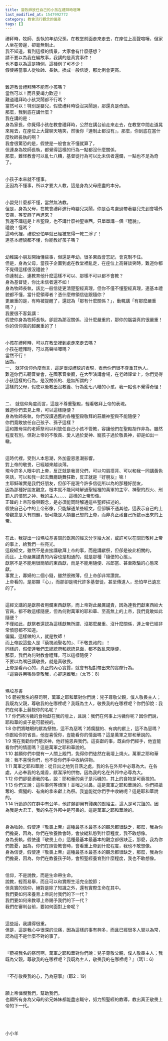 ```yaml
---
title: 當牧師放任自己的小孩在禮拜時喧嘩
last_modified_at: 1547992772
category: 教會流行觀念的偏差
tags: []
---
```


禮拜時，牧師、長執的年幼兒孫，在教堂前面走來走去，在座位上高聲喧嘩，但家人坐在旁邊，卻毫無制止。<br>我不知道，看到這樣的情景，大家會有什麼感想？<br><!--more-->請不要以為我在編故事，我講的是真實事件！<br>也不要以為這是特例，這種例子可不少！<br>假使將當事人從牧師、長執，換成一般信徒，那比例會更高。<br><br><br>難道教會禮拜時不能有小孩嗎？<br>當然可以！而且要竭力歡迎！<br>難道禮拜時小孩哭鬧都不行嗎？<br>當然可以！特別是嬰兒，假使禮拜時從沒哭鬧過，那還真是奇蹟。<br>那麼，我到底在講什麼？<br>我在講的是：<br>身為家長，你覺得小孩在教會禮拜時，公然在講台前走來走去，在教堂中間走道晃來晃去，在座位上大聲聊天嘻笑，然後你『連制止都沒有』，那麼，你到底在當什麼牧師長執的啊？<br>我會很驚恐的是，假使是一般會友不懂就算了，<br>但連身為牧師長執，都覺得這樣的行為一點都沒什麼關係，<br>那麼，難怪教會可以亂七八糟，基督徒行為可以比未信者還爛，一點也不足為奇了。<br><br><br>小孩子本來就不懂事。<br>正因為不懂事，所以才要大人教，這是身為父母應盡的本分。<br><br><br>小嬰兒什麼都不懂，當然無法教。<br>但是，身為父母，在教會禮拜進行時嬰兒哭鬧，你是否考慮過帶著嬰兒先到會場外安撫，等安靜了再進來？<br>我還不講這是上帝聖殿，也不講什麼神聖東西，只單單講一個『禮貌』，<br>禮貌！懂嗎？<br>這時代裡，禮貌恐怕早就已經被忘得一乾二淨了！<br>連基本禮貌都不懂，你能教好孩子嗎？<br><br><br>幼稚園小朋友開始懂些事，但還是年幼，很多東西會忘記，會克制不住。<br>但是，身為父母，當孩子企圖到處在教堂裡亂走，在座位上高聲談笑時，難道你都不覺得這樣很沒禮貌？<br>你連制止、連教育他什麼這樣不可以、那樣不可以都不會教？<br>身為基督徒，你比未信者還不如！<br>身為牧師長執，該比一般信徒更清楚聖經真理，但你不僅不懂聖經真理，連基本禮貌都不懂，當什麼領導者？憑什麼帶領信徒跟隨你？<br>更嚴重的是，有時被提醒了，還認為「那有什麼關係？」，動輒講「有那麼嚴重嗎？」<br>我要很不客氣講：<br>假使你身為牧師長執，卻認為那沒關係、沒什麼嚴重的，那你的腦袋真的很嚴重！你的信仰真的超嚴重的了！<br><br><br>小孩在禮拜時，可以在教堂裡到處走來走去嗎？<br>小孩在禮拜時，可以高聲喧嘩嗎？<br>當然不行！<br>因為，<br>一、	就非信仰角度而言，這是很沒禮貌的表現，表示你們很不尊重其他人。<br>難道你們去聽音樂會，在國家音樂廳，在大型演講會場，在老師課堂上，你們覺得小孩這樣的行為，是沒關係的、是無所謂的？<br>這樣的父母，假使以後教出沒教養、行為亂七八糟的小孩，我一點也不覺得奇怪！<br><br><br>二、	就信仰角度而言，這是不尊重聖殿，輕看敬拜上帝的表現。<br>難道你們去見上帝，可以這樣隨便？<br>身為牧師長執，你們沒讀過舊約各種聖殿敬拜的莊嚴神聖與不能隨便？<br>你們竟敢放任自己孩子、孫子這樣？<br>這和撒母耳的老師祭司以利放任自己小孩不管教，容讓他們在聖殿胡作非為，雖然程度有別，但對上帝的不敬畏、愛人過於愛神、寵孩子過於敬畏神，卻是如出一轍。<br><br><br>這時代裡，受到人本思潮，外加靈恩思潮影響，<br>對上帝的敬畏，已經越來越淡薄。<br>現今許多人眼中的上帝，反正就是我哥兒們，可以勾肩搭背、可以和我一同講黃色笑話，可以和我一起去舞廳跳舞狂歡，反正就是『好朋友』嘛！<br>主耶穌確實是我們好朋友，但卻不是現今許多信徒所以為的那種好朋友，<br>因為那種好朋友觀念，根本就不能同時解通聖經裡的萬軍的主宰、神聖的烈火、刑罰人的憤怒之神、我的主人、、、、這樣的上帝形像。<br>正確的上帝形像與觀念，是必須能同時解通這些聖經描述的。<br>假使自己心中的上帝形像，只能解通某些經文，但卻解不通其他，這表示自己的上帝觀念是大有問題，很可能是人類自己想的上帝，而非真正祂自己所啟示出來的上帝。<br><br><br>在此，我提出一段瑪垃基書關於獻祭的經文分享給大家，或許可以在關於敬拜上帝的事上，給我們一些亮光。<br>這段經文，雖然不是直接講敬拜上帝的事，而是講獻祭，但卻是彼此相關的，<br>而且，上帝嚴厲譴責的內容也是相通的，就是那種『隨便的心態』。<br>獻祭不是不能用很簡陋的東西獻，而是不能用隨便、吊郎當、甚至欺騙的心態來獻。<br>事實上，寡婦的二個小錢，雖然很微薄，但上帝卻非常讚賞。<br>上帝看的，是那顆『心』，而那卻是現代許多基督徒，甚至傳道人，恐怕早已遺忘的了。<br><br><br>這經文講的是獻祭者用爛東西獻祭，而上帝對此嚴厲譴責，因為連我們獻東西給大官員，都不敢這樣隨便，但為何對萬軍的耶和華、至高無上的上帝，我們竟敢如此隨便？<br>不僅如此，獻祭者還認為這樣獻無所謂、沒那麼嚴重、沒什麼關係，連上帝已經非常憤怒都不知道。<br>偏偏，這樣做的人，就是牧師！<br>而上帝說這些人是『藐視祂聖名的』、『不敬畏祂的』！<br>同樣的，假使連我們去總統府和總統見面，都不敢亂來隨便，<br>那麼，我們為何對教會禮拜，可以這樣隨便？<br>不要以為嘴巴講敬畏，就是真敬畏。<br>上帝是看內心的，真正的內心實質，就會有相對帶出來的實際行為。<br>『這百姓用嘴唇尊敬我，心卻遠離我』（太15：8）<br><br><br>瑪垃基書<br>1:6 藐視我名的祭司啊，萬軍之耶和華對你們說：兒子尊敬父親，僕人敬畏主人；我既為父親，尊敬我的在哪裡呢？我既為主人，敬畏我的在哪裡呢？你們卻說：我們在何事上藐視你的名呢？<br>1:7 你們將污穢的食物獻在我的壇上，且說：我們在何事上污穢你呢？因你們說，耶和華的桌子是可藐視的。<br>1:8 你們將瞎眼的獻為祭物，這不為惡嗎？將瘸腿的、有病的獻上，這不為惡嗎？你獻給你的省長，他豈喜悅你，豈能看你的情面嗎？這是萬軍之耶和華說的。<br>1:9 現在我勸你們懇求神，他好施恩與我們。這妄獻的事，既由你們經手，他豈能看你們的情面嗎？這是萬軍之耶和華說的。<br>1:10 甚願你們中間有一人關上殿門，免得你們徒然在我壇上燒火。萬軍之耶和華說：我不喜悅你們，也不從你們手中收納供物。<br>1:11 萬軍之耶和華說：從日出之地到日落之處，我的名在外邦中必尊為大。在各處，人必奉我的名燒香，獻潔淨的供物，因為我的名在外邦中必尊為大。<br>1:12 你們卻褻瀆我的名，說：耶和華的桌子是污穢的，其上的食物是可藐視的。<br>1:13 你們又說：這些事何等煩瑣！並嗤之以鼻。這是萬軍之耶和華說的。你們把搶奪的、瘸腿的、有病的拿來獻上為祭。我豈能從你們手中收納呢？這是耶和華說的。<br>1:14 行詭詐的在群中有公羊，他許願卻用有殘疾的獻給主，這人是可咒詛的。因為我是大君王，我的名在外邦中是可畏的。這是萬軍之耶和華說的。<br><br><br>身為牧師，假使連『敬畏上帝』這種最基本最基本的觀念都很缺乏，那麼，我為你們擔憂，因為，你們在牧養教會時，會放縱私慾到什麼程度，我不敢想像。<br>身為長執，假使連『敬畏上帝』這種最基本最基本的觀念都很缺乏，那麼，我為你們擔憂，因為，你們在照管教會時，會看重上帝到什麼程度，我也不敢想像。<br>身為信徒，假使連『敬畏上帝』這種最基本最基本的觀念都很缺乏，那麼，我為你們擔憂，因為，你們在教養孩子時，會照聖經養育到什麼程度，我也不敢想像。<br><br><br>信仰，不是說教，而是生命帶生命。<br>說教，輕而易舉，而且可以和實際生活完全脫節；<br>但真實的信仰，絕對是除了知識之外，還有實際生命在其中。<br>我們要如何來養育上帝託付我們的下一代？<br>我們要如何來教導上帝賜予我們的下一代？<br>我們在審判台前，要如何面對上帝呢？<br><br><br>這些話，我講得很重。<br>但是，這是我心中很深的沈痛，因為這樣的事有夠多，而且已經很多人習以為常，認為這不是什麼不對的事了。<br><br><br>『藐視我名的祭司啊，萬軍之耶和華對你們說：兒子尊敬父親，僕人敬畏主人；我既為父親，尊敬我的在哪裡呢？我既為主人，敬畏我的在哪裡呢？』（瑪1：6）<br><br><br>『不存敬畏我的心，乃為惡事』（耶2：19）<br><br><br>願上帝憐憫我們，幫助我們。<br>也願所有身為父母的弟兄姊妹都能盡忠職守，努力照聖經的教導，教出真正敬畏上帝的下一代。<br><br><br><br><br>小小羊
